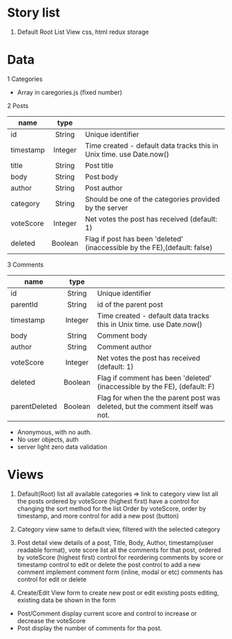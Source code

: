 # Story list

1. Default Root List View
   css, html
   redux storage

# Data

1 Categories

  - Array in caregories.js (fixed number)

2 Posts

  |name|type |    |
  |----|:---:|---|
  |id        |String	|Unique identifier|
  |timestamp	|Integer	|Time created - default data tracks this in Unix time. use Date.now()|
  |title	    |String	|Post title|
  |body	    |String	|Post body|
  |author	  |String	|Post author|
  |category	|String	|Should be one of the categories provided by the server|
  |voteScore	|Integer	|Net votes the post has received (default: 1)|
  |deleted	  |Boolean	|Flag if post has been 'deleted' (inaccessible by the FE),(default: false)|

3 Comments

  |name|type |    |
  |----|:---:|---|
  |id	      |String|	Unique identifier|
  |parentId	|String|	id of the parent post|
  |timestamp	|Integer|	Time created - default data tracks this in Unix time. use Date.now()|
  |body	    |String|	Comment body|
  |author	  |String|	Comment author|
  |voteScore	|Integer|	Net votes the post has received (default: 1)|
  |deleted	  |Boolean|	Flag if comment has been 'deleted' (inaccessible by the FE), (default: F)|
  |parentDeleted	|Boolean|	Flag for when the the parent post was deleted, but the comment itself was not.|

- Anonymous, with no auth.
- No user objects, auth
- server light zero data validation

# Views

1. Default(Root)
  list all available categories => link to category view
  list all the posts ordered by voteScore (highest first)
  have a control for changing the sort method for the list
      Order by voteScore, order by timestamp, and more
  control for add a new post (button)

2. Category view
  same to default view, filtered with the selected category

3. Post detail view
  details of a post, Title, Body, Author, timestamp(user readable format), vote score
  list all the comments for that post, ordered by voteScore (highest first)
  control for reordering comments by score or timestamp
  control to edit or delete the post
  control to add a new comment
  implement comment form (inline, modal or etc)
  comments has control for edit or delete

4. Create/Edit View
  form to create new post or edit existing posts
  editing, existing data be shown in the form

- Post/Comment display current score and control to increase or decrease the voteScore
- Post display the number of comments for tha post.


